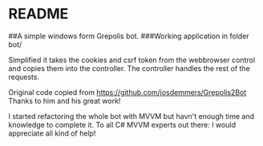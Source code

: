 # README #

##A simple windows form Grepolis bot. 
###Working application in folder bot/

Simplified it takes the cookies and csrf token from the webbrowser control and copies them into the controller. The controller handles the rest of the requests.

Original code copied from https://github.com/josdemmers/Grepolis2Bot
Thanks to him and his great work!

I started refactoring the whole bot with MVVM but havn't enough time and knowledge to complete it. To all C# MVVM experts out there: I would appreciate all kind of help!
